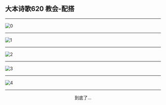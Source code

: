
## 大本诗歌620 教会-配搭
        
<div id="aplayer0"></div>

---

<img alt="0" data-original="/data/d0620/0">

---

<img alt="1" data-original="/data/d0620/1">

---

<img alt="2" data-original="/data/d0620/2">

---

<img alt="3" data-original="/data/d0620/3">

---

<img alt="4" data-original="/data/d0620/4">

---

<p style="text-align: center">到底了...</p>

<script src="/js/dist-view.js"></script>

<script>
MAIN.id = 'd0620';
        
const ap0 = new APlayer({
    container: document.getElementById('aplayer0'),
    volume: 1,
    loop: 'none',
    preload: 'none',
    audio: [{
        name: '大本诗歌620.mp3',
        artist: '大本诗歌',
        url: 'https://res.wx.qq.com/voice/getvoice?mediaid=MzI0NTk3MDM5M18yMjQ3NDk1NDE5',
        cover: '/favicon'
    }]
});
</script>
